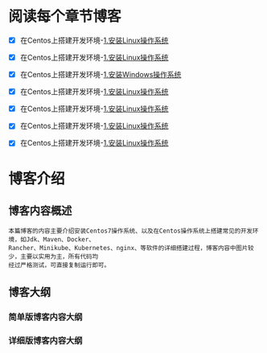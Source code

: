 <div>

>
# 阅读每个章节博客
>
- [x] 在Centos上搭建开发环境-<a href="./1.安装Linux操作系统.html" target="_blank">1.安装Linux操作系统</a>

- [x] 在Centos上搭建开发环境-<a href="./1.安装Linux操作系统.html" target="_blank">1.安装Linux操作系统</a>  
- [x] 在Centos上搭建开发环境-<a href="./2.安装Windows操作系统.html" target="_blank">1.安装Windows操作系统</a>  
- [x] 在Centos上搭建开发环境-<a href="./1.安装Linux操作系统.html" target="_blank">1.安装Linux操作系统</a> 
- [x] 在Centos上搭建开发环境-<a href="./1.安装Linux操作系统.html" target="_blank">1.安装Linux操作系统</a> 
- [x] 在Centos上搭建开发环境-<a href="./1.安装Linux操作系统.html" target="_blank">1.安装Linux操作系统</a> 
- [x] 在Centos上搭建开发环境-<a href="./1.安装Linux操作系统.html" target="_blank">1.安装Linux操作系统</a> 
>
</div>
 
# 博客介绍
## 博客内容概述

	本篇博客的内容主要介绍安装Centos7操作系统、以及在Centos操作系统上搭建常见的开发环境，如Jdk、Maven、Docker、
    Rancher、Minikube、Kubernetes、nginx、等软件的详细搭建过程，博客内容中图片较少，主要以实用为主，所有代码均
	经过严格测试，可直接复制运行即可。
## 博客大纲
	
###	简单版博客内容大纲
<Markmap localtion="/markmap/environment/centos/centos7-outline2.html"/>

###	详细版博客内容大纲
<Markmap localtion="/markmap/environment/centos/centos7-outline3.html"/>
